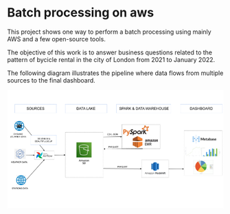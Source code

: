 # Batch processing on aws
This project shows one way to perform a batch processing using mainly AWS and a few open-source tools.

The objective of this work is to answer business questions related to the pattern of bycicle rental in the city of London from 2021 to January 2022.

The following diagram illustrates the pipeline where data flows from multiple sources to the final dashboard.

![The ELT](/images/batch-on-aws.png "ERD edited from dbdiagram.io")

